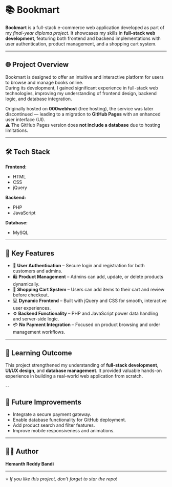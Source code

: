 # 📚 Bookmart

**Bookmart** is a full-stack e-commerce web application developed as part of my *final-year diploma project*. It showcases my skills in **full-stack web development**, featuring both frontend and backend implementations with user authentication, product management, and a shopping cart system.

---

## 🌐 Project Overview

Bookmart is designed to offer an intuitive and interactive platform for users to browse and manage books online.  
During its development, I gained significant experience in full-stack web technologies, improving my understanding of frontend design, backend logic, and database integration.

Originally hosted on **000webhost** (free hosting), the service was later discontinued — leading to a migration to **GitHub Pages** with an enhanced user interface (UI).  
⚠️ The GitHub Pages version does **not include a database** due to hosting limitations.

---

## 🛠️ Tech Stack

**Frontend:**  
- HTML  
- CSS  
- jQuery  

**Backend:**  
- PHP  
- JavaScript  

**Database:**  
- MySQL  

---

## 🚀 Key Features

- 🔐 **User Authentication** – Secure login and registration for both customers and admins.  
- 🛍️ **Product Management** – Admins can add, update, or delete products dynamically.  
- 🛒 **Shopping Cart System** – Users can add items to their cart and review before checkout.  
- 💻 **Dynamic Frontend** – Built with jQuery and CSS for smooth, interactive user experiences.  
- ⚙️ **Backend Functionality** – PHP and JavaScript power data handling and server-side logic.  
- 💳 **No Payment Integration** – Focused on product browsing and order management workflows.  

---

## 🧠 Learning Outcome

This project strengthened my understanding of **full-stack development**, **UI/UX design**, and **database management**. It provided valuable hands-on experience in building a real-world web application from scratch.

--
## 🧩 Future Improvements

- Integrate a secure payment gateway.  
- Enable database functionality for GitHub deployment.  
- Add product search and filter features.  
- Improve mobile responsiveness and animations.

---

## 👨‍💻 Author

**Hemanth Reddy Bandi**  

---

⭐ *If you like this project, don’t forget to star the repo!*
